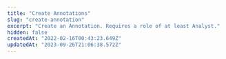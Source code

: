 ```yaml
---
title: "Create Annotations"
slug: "create-annotation"
excerpt: "Create an Annotation. Requires a role of at least Analyst."
hidden: false
createdAt: "2022-02-16T00:43:23.649Z"
updatedAt: "2023-09-26T21:06:38.572Z"
---
```

